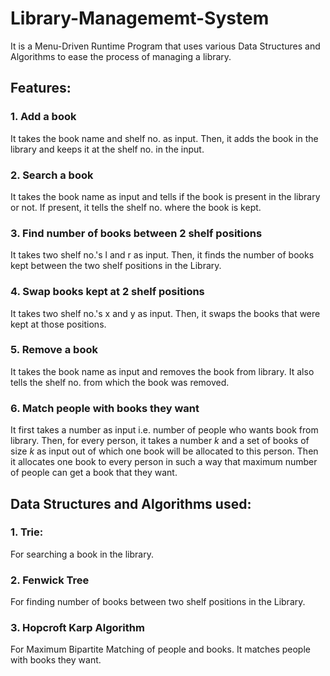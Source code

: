 # Library-Managememt-System
It is a Menu-Driven Runtime Program that uses various Data Structures and Algorithms to ease the process of managing a library.

## Features:
### 1. Add a book 
It takes the book name and shelf no. as input.
Then, it adds the book in the library and keeps it at the shelf no. in the input. 

### 2. Search a book 
It takes the book name as input and tells if the book is present in the library or not. 
If present, it tells the shelf no. where the book is kept.

### 3. Find number of books between 2 shelf positions  
It takes two shelf no.'s l and r as input.
Then, it finds the number of books kept between the two shelf positions in the Library.

### 4. Swap books kept at 2 shelf positions  
It takes two shelf no.'s x and y as input.
Then, it swaps the books that were kept at those positions.

### 5. Remove a book 
It takes the book name as input and removes the book from library. 
It also tells the shelf no. from which the book was removed.

### 6. Match people with books they want 
It first takes a number as input i.e. number of people who wants book from library. 
Then, for every person, it takes a number _k_ and a set of books of size _k_ as input out of which one book will be allocated to this person.
Then it allocates one book to every person in such a way that maximum number of people can get a book that they want.   

## Data Structures and Algorithms used:
### 1. Trie: 
For searching a book in the library.

### 2. Fenwick Tree
For finding number of books between two shelf positions in the Library.

### 3. Hopcroft Karp Algorithm
For Maximum Bipartite Matching of people and books. 
It matches people with books they want.  
